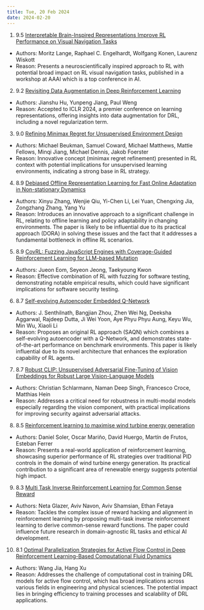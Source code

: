 ```yaml
---
title: Tue, 20 Feb 2024
date: 2024-02-20
---
```

1. 9.5 [Interpretable Brain-Inspired Representations Improve RL Performance on Visual Navigation Tasks](https://arxiv.org/abs/2402.12067)
* Authors: Moritz Lange, Raphael C. Engelhardt, Wolfgang Konen, Laurenz Wiskott
* Reason: Presents a neuroscientifically inspired approach to RL with potential broad impact on RL visual navigation tasks, published in a workshop at AAAI which is a top conference in AI.

2. 9.2 [Revisiting Data Augmentation in Deep Reinforcement Learning](https://arxiv.org/abs/2402.12181)
* Authors: Jianshu Hu, Yunpeng Jiang, Paul Weng
* Reason: Accepted to ICLR 2024, a premier conference on learning representations, offering insights into data augmentation for DRL, including a novel regularization term.

3. 9.0 [Refining Minimax Regret for Unsupervised Environment Design](https://arxiv.org/abs/2402.12284)
* Authors: Michael Beukman, Samuel Coward, Michael Matthews, Mattie Fellows, Minqi Jiang, Michael Dennis, Jakob Foerster
* Reason: Innovative concept (minimax regret refinement) presented in RL context with potential implications for unsupervised learning environments, indicating a strong base in RL strategy.

4. 8.9 [Debiased Offline Representation Learning for Fast Online Adaptation in Non-stationary Dynamics](https://arxiv.org/abs/2402.11317)
* Authors: Xinyu Zhang, Wenjie Qiu, Yi-Chen Li, Lei Yuan, Chengxing Jia, Zongzhang Zhang, Yang Yu
* Reason: Introduces an innovative approach to a significant challenge in RL, relating to offline learning and policy adaptability in changing environments. The paper is likely to be influential due to its practical approach (DORA) in solving these issues and the fact that it addresses a fundamental bottleneck in offline RL scenarios.

5. 8.9 [CovRL: Fuzzing JavaScript Engines with Coverage-Guided Reinforcement Learning for LLM-based Mutation](https://arxiv.org/abs/2402.12222)
* Authors: Jueon Eom, Seyeon Jeong, Taekyoung Kwon
* Reason: Effective combination of RL with fuzzing for software testing, demonstrating notable empirical results, which could have significant implications for software security testing.

6. 8.7 [Self-evolving Autoencoder Embedded Q-Network](https://arxiv.org/abs/2402.11604)
* Authors: J. Senthilnath, Bangjian Zhou, Zhen Wei Ng, Deeksha Aggarwal, Rajdeep Dutta, Ji Wei Yoon, Aye Phyu Phyu Aung, Keyu Wu, Min Wu, Xiaoli Li
* Reason: Proposes an original RL approach (SAQN) which combines a self-evolving autoencoder with a Q-Network, and demonstrates state-of-the-art performance on benchmark environments. This paper is likely influential due to its novel architecture that enhances the exploration capability of RL agents.

7. 8.7 [Robust CLIP: Unsupervised Adversarial Fine-Tuning of Vision Embeddings for Robust Large Vision-Language Models](https://arxiv.org/abs/2402.12336)
* Authors: Christian Schlarmann, Naman Deep Singh, Francesco Croce, Matthias Hein
* Reason: Addresses a critical need for robustness in multi-modal models especially regarding the vision component, with practical implications for improving security against adversarial attacks.

8. 8.5 [Reinforcement learning to maximise wind turbine energy generation](https://arxiv.org/abs/2402.11384)
* Authors: Daniel Soler, Oscar Mariño, David Huergo, Martín de Frutos, Esteban Ferrer
* Reason: Presents a real-world application of reinforcement learning, showcasing superior performance of RL strategies over traditional PID controls in the domain of wind turbine energy generation. Its practical contribution to a significant area of renewable energy suggests potential high impact.

9. 8.3 [Multi Task Inverse Reinforcement Learning for Common Sense Reward](https://arxiv.org/abs/2402.11367)
* Authors: Neta Glazer, Aviv Navon, Aviv Shamsian, Ethan Fetaya
* Reason: Tackles the complex issue of reward hacking and alignment in reinforcement learning by proposing multi-task inverse reinforcement learning to derive common-sense reward functions. The paper could influence future research in domain-agnostic RL tasks and ethical AI development.

10. 8.1 [Optimal Parallelization Strategies for Active Flow Control in Deep Reinforcement Learning-Based Computational Fluid Dynamics](https://arxiv.org/abs/2402.11515)
* Authors: Wang Jia, Hang Xu
* Reason: Addresses the challenge of computational cost in training DRL models for active flow control, which has broad implications across various fields in engineering and physical sciences. The potential impact lies in bringing efficiency to training processes and scalability of DRL applications.

